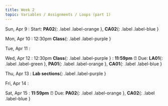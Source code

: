 ```yaml
---
title: Week 2
topic: Variables / Assignments / Loops (part 1)
---
```

Sun, Apr 9
: Start: **PA02**{: .label .label-orange }, **CA02**{: .label .label-blue }


Mon, Apr 10
: 12:30pm **Class**{: .label .label-purple }


Tue, Apr 11
: [](#)


Wed, Apr 12
: 12:30pm **Class**{: .label .label-purple } 
: **11:59pm**  ⏰  Due: **LA01**{: .label .label-green }, **PA01**{: .label .label-orange }, **CA01**{: .label .label-blue }


Thu, Apr 13
: **Lab sections**{: .label .label-purple }


Fri, Apr 14
: [](#)

Sat, Apr 15
: **11:59pm**  ⏰  Due: **PA02**{: .label .label-orange }, **CA02**{: .label .label-blue }
